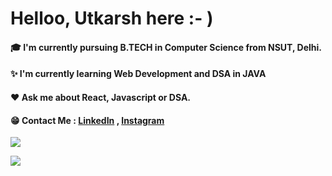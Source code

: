 # Helloo, Utkarsh here :- )
#### 🎓 I'm currently pursuing B.TECH in Computer Science from NSUT, Delhi.
#### ✨ I'm currently learning Web Development and DSA in JAVA
#### ❤️ Ask me about React, Javascript or DSA.
#### 😁 Contact Me : [LinkedIn](https://www.linkedin.com/in/utkarsh-shrivastava-a2b989225/) , [Instagram](https://www.instagram.com/utkrsh.1203/)

![](https://leetcard.jacoblin.cool/utkrsh003?theme=wtf&font=Montserrat&ext=contest)

<img src="https://github-readme-stats.vercel.app/api?username=utkrsh1203&&show_icons=true&title_color=ffffff&icon_color=bb2acf&text_color=daf7dc&bg_color=191919">
  
